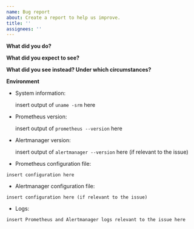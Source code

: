 ```yaml
---
name: Bug report
about: Create a report to help us improve.
title: ''
assignees: ''
---
```


<!--

    Please do *NOT* ask support questions in Github issues.

    If your issue is not a feature request or bug report use our
    community support.

    https://prometheus.io/community/

    There is also commercial support available.

    https://prometheus.io/support-training/

-->

**What did you do?**

**What did you expect to see?**

**What did you see instead? Under which circumstances?**

**Environment**

* System information:

	insert output of `uname -srm` here

* Prometheus version:

	insert output of `prometheus --version` here

* Alertmanager version:

	insert output of `alertmanager --version` here (if relevant to the issue)

* Prometheus configuration file:
```
insert configuration here
```

* Alertmanager configuration file:
```
insert configuration here (if relevant to the issue)
```


* Logs:
```
insert Prometheus and Alertmanager logs relevant to the issue here
```
